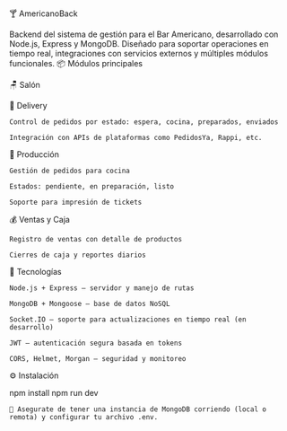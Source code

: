 🍸 AmericanoBack

Backend del sistema de gestión para el Bar Americano, desarrollado con Node.js, Express y MongoDB. Diseñado para soportar operaciones en tiempo real, integraciones con servicios externos y múltiples módulos funcionales.
📦 Módulos principales

🪑 Salón


   

🛵 Delivery

    Control de pedidos por estado: espera, cocina, preparados, enviados

    Integración con APIs de plataformas como PedidosYa, Rappi, etc.

🍳 Producción

    Gestión de pedidos para cocina

    Estados: pendiente, en preparación, listo

    Soporte para impresión de tickets

💰 Ventas y Caja

    Registro de ventas con detalle de productos

    Cierres de caja y reportes diarios

🧰 Tecnologías

    Node.js + Express – servidor y manejo de rutas

    MongoDB + Mongoose – base de datos NoSQL

    Socket.IO – soporte para actualizaciones en tiempo real (en desarrollo)

    JWT – autenticación segura basada en tokens

    CORS, Helmet, Morgan – seguridad y monitoreo

⚙️ Instalación

npm install
npm run dev

    🔌 Asegurate de tener una instancia de MongoDB corriendo (local o remota) y configurar tu archivo .env.

